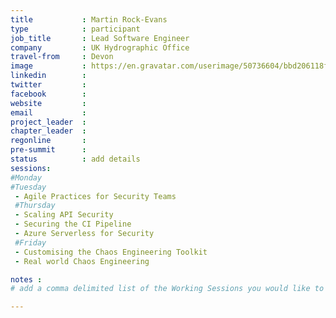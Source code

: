```yaml
---
title           : Martin Rock-Evans
type            : participant
job_title       : Lead Software Engineer
company         : UK Hydrographic Office
travel-from     : Devon
image           : https://en.gravatar.com/userimage/50736604/bbd206118f38253c3ed509aacba47106.jpg
linkedin        :
twitter         :
facebook        :
website         :
email           :
project_leader  :
chapter_leader  :
regonline       :
pre-summit      :
status          : add details
sessions:
#Monday
#Tuesday
 - Agile Practices for Security Teams
 #Thursday
 - Scaling API Security
 - Securing the CI Pipeline
 - Azure Serverless for Security
 #Friday
 - Customising the Chaos Engineering Toolkit 
 - Real world Chaos Engineering

notes :
# add a comma delimited list of the Working Sessions you would like to attend in the meta above (use the session's title) e.g. sessions: Security Playbooks Diagrams, Hackathon Daily Sessions

---
```


<!-- put more details about participant here -->
